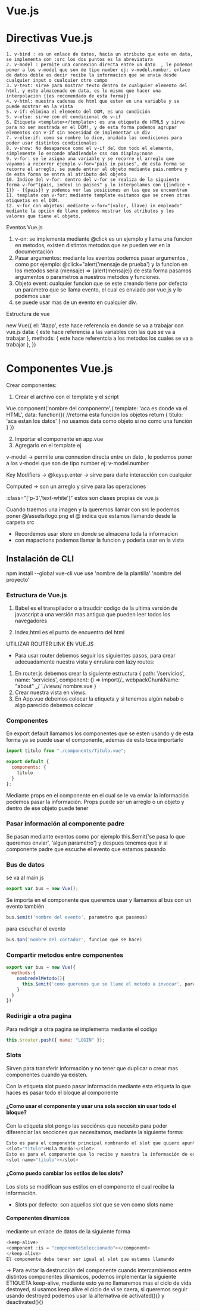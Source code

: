 # Vue.js

<h1>Directivas Vue.js</h1>

    1. v-bind : es un enlace de datos, hacia un atributo que este en data, se implementa con :src los dos puntos es la abreviatura
    2. v-model : permite una connexion directa entre un dato  , le podemos poner a los v-model que son de tipo number ej: v-model.number, enlace de datos doble es decir recibe la informacion que se envia desde cualquier input o cualquier otro campo
    3. v-text: sirve para mostrar texto dentro de cualquier elemento del html, y este almacenado en data, es lo mismo que hacer una interpolación {{es recomendado de esta forma}}
    4. v-html: muestra cadenas de html que esten en una variable y se puede mostrar en la vista
    5. v-if: elimina el elemento del DOM, es una condición
    5. v-else: sirve con el condicional de v-if
    6. Etiqueta <template></template>: es una etiqueta de HTML5 y sirve para no ser mostrada en el DOM!, y de esta forma podemos agrupar elementos con v-if sin necesidad de implementar un div
    7. v-else-if: como su nombre lo dice, anidada las condiciones para poder usar distintos condicionales
    8. v-show: No desaparece como el v-if del dom todo el elemento, simplemente lo esconde añadiendole css con display:none
    9. v-for: se le asigna una variable y se recorre el arreglo que vayamos a recorrer ejemplo v-for="pais in paises", de esta forma se recorre el arreglo, se puede entrar al objeto mediante pais.nombre y de esta forma se entra al atributo del objeto
    10. Indice del v-for: dentro del v-for se realiza de la siguiente forma v-for"(pais, index) in paises" y lo interpolamos con {{indice + 1}} - {{pais}} y podemos ver las posiciones en las que se encuentran
    11. template con v-for: mediante template evitamos que se creen otras etiquetas en el DOM.
    12. v-for con objetos: mediante v-for="(valor, llave) in empleado" mediante la opcion de llave podemos mostrar los atributos y los valores que tiene el objeto.

Eventos Vue.js

1. v-on: se implementa mediante @click es un ejemplo y llama una funcion en metodos, existen distintos metodos que se pueden ver en la documentación
2. Pasar argumentos: mediante los eventos podemos pasar argumentos , como por ejemplo: @click="alert('mensaje de prueba') y la funcion en los metodos seria (mensaje) => {alert(mensaje)} de esta forma pasamos argumentos o parametros a nuestros metodos y funciones.
3. Objeto event: cualquier funcion que se este creando tiene por defecto un parametro que se llama evento, el cual es enviado por vue.js y lo podemos usar
4. se puede usar mas de un evento en cualquier div.

Estructura de vue

new Vue({
el: '#app', este hace referencia en donde se va a trabajar con vue.js
data: {
este hace referencia a las variables con las que se va a trabajar
},
methods: {
este hace referentcia a los metodos los cuales se va a trabajar
},
})

<h1>Componentes Vue.js</h1>

Crear componentes:

1. Crear el archivo con el template y el script

Vue.component('nombre del componente',{
template: 'aca es donde va el HTML',
data: function(){
//retorna esta función los objetos
return {
titulo: 'aca estan los datos'
}
no usamos data como objeto si no como una función
}
})

2. Importar el componente en app.vue
3. Agregarlo en el template ej <cabecera></cabecera>

v-model -> permite una connexion directa entre un dato , le podemos poner a los v-model que son de tipo number ej: v-model.number

Key Modifiers -> @keyup.enter -> sirve para darle interacción con cualquier

Computed -> son un arreglo y sirve para las operaciones

:class="['p-3','text-white']" estos son clases propias de vue.js

Cuando traemos una imagen y la queremos llamar con src le podemos poner @/assets/logo.png el @ indica que estamos llamando desde la carpeta src

- Recordemos usar store en donde se almacena toda la informacion
- con mapactions podemos llamar la funcion y poderla usar en la vista

<h2>Instalación de CLI</h2>

npm install --global vue-cli
vue use 'nombre de la plantilla' 'nombre del proyecto'

### Estructura de Vue.js

1. Babel es el transpilador o a traudcir codigo de la ultima versión de javascript a una versión mas antigua que pueden leer todos los navegadores

2. Index.html es el punto de encuentro del html

UTILIZAR ROUTER LINK EN VUE.JS

- Para usar router debemos seguir los siguientes pasos, para crear adecuadamente nuestra vista y enrulara con lazy routes:

1. En router.js debemos crear la siguiente estructura
   {
   path: '/servicios',
   name: 'servicios',
   component: () => import(/_ webpackChunkName: "about" _/ './views/ nombre.vue
   }
2. Crear nuestra vista en views.
3. En App.vue debemos colocar la etiqueta <router-view/> y si tenemos algún nabab o algo parecido debemos colocar <router-link to=“path”></router-link>

### Componentes

En export default llamamos los componentes que se esten usando y de esta forma ya se puede usar el componente, ademas de esto toca importarlo

```js
import titulo from "./components/Titulo.vue";

export default {
  components: {
    titulo
  }
};
```

Mediante props en el componente en el cual se le va enviar la información podemos pasar la información.
Props puede ser un arreglo o un objeto y dentro de ese objeto puede tener

### Pasar información al componente padre

Se pasan mediante eventos como por ejemplo this.\$emit('se pasa lo que queremos enviar', 'algun parametro')
y despues tenemos que ir al componente padre que escuche el evento que estamos pasando

### Bus de datos

se va al main.js

```js
export var bus = new Vue();
```

Se importa en el componente que queremos usar y llamamos al bus con un evento también

```js
bus.$emit('nombre del evento', parametro que pasamos)
```

para escuchar el evento

```js
bus.$on('nombre del contador', funcion que se hace)


```

### Compartir metodos entre componentes

```js
export var bus = new Vue({
  methods:{
    nombredelMetodo(){
      this.$emit('como queremos que se llame el metodo a invocar', parametro que le pasamos);
    }
  }
})
```

### Redirigir a otra pagina

Para redirigir a otra pagina se implementa mediante el codigo

```js
this.$router.push({ name: "LOGIN" });
```

### Slots

Sirven para transferir información y no tener que duplicar o crear mas componentes cuando ya existen.

Con la etiqueta slot puedo pasar información <slot></slot> mediante esta etiqueta lo que haces es pasar todo el bloque al componente

#### ¿Como usar el componente y usar una sola sección sin usar todo el bloque?

Con la etiqueta slot pongo las secciónes que necesito para poder diferenciar las secciones que necesitamos, mediante la siguiente forma:

```js
Esto es para el componente principal nombrando el slot que quiero apuntar
<slot="titulo">Hola Mundo!</slot>
Esto es para el componente que lo recibe y muestra la información de esos elementos
<slot name="titulo"></slot>
```

#### ¿Como puedo cambiar los estilos de los slots?

Los slots se modifican sus estilos en el componente el cual recibe la información.

- Slots por defecto: son aquellos slot que se ven como slots name

#### Componentes dinamicos

mediante un enlace de datos de la siguiente forma

```js
<keep-alive>
<component :is = "componenteSeleccionado"></component>
</keep-alive>
El componente debe tener ser igual al slot que estamos llamando
```

-> Para evitar la destrucción del componente cuando intercambiemos entre distintos componentes dinamicos, podemos implementar la siguiente ETIQUETA keep-alive, mediante esto ya no llamaremos mas el ciclo de vida destoyed, si usamos keep alive el ciclo de vi se caera, si queremos seguir usando destroyed podemos usar la alternativa de activated(){} y deactivated(){}
